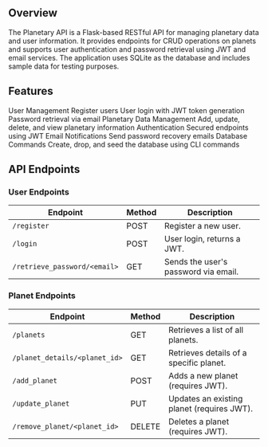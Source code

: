 ## Overview
The Planetary API is a Flask-based RESTful API for managing planetary data and user information. It provides endpoints for CRUD operations on planets and supports user authentication and password retrieval using JWT and email services. The application uses SQLite as the database and includes sample data for testing purposes.

## Features
User Management
Register users
User login with JWT token generation
Password retrieval via email
Planetary Data Management
Add, update, delete, and view planetary information
Authentication
Secured endpoints using JWT
Email Notifications
Send password recovery emails
Database Commands
Create, drop, and seed the database using CLI commands

## API Endpoints
### User Endpoints

| Endpoint                 | Method | Description                               |
|--------------------------|--------|-------------------------------------------|
| `/register`              | POST   | Register a new user.                     |
| `/login`                 | POST   | User login, returns a JWT.               |
| `/retrieve_password/<email>` | GET    | Sends the user's password via email.     |

### Planet Endpoints

| Endpoint                  | Method | Description                               |
|---------------------------|--------|-------------------------------------------|
| `/planets`                | GET    | Retrieves a list of all planets.         |
| `/planet_details/<planet_id>` | GET    | Retrieves details of a specific planet.  |
| `/add_planet`             | POST   | Adds a new planet (requires JWT).        |
| `/update_planet`          | PUT    | Updates an existing planet (requires JWT). |
| `/remove_planet/<planet_id>` | DELETE | Deletes a planet (requires JWT).         |
